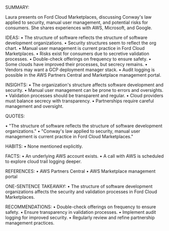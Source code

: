 SUMMARY:

Laura presents on Ford Cloud Marketplaces, discussing Conway's law applied to security, manual user management, and potential risks for consumers. She shares experiences with AWS, Microsoft, and Google.

IDEAS:
• The structure of software reflects the structure of software development organizations.
• Security structures seem to reflect the org chart.
• Manual user management is current practice in Ford Cloud Marketplaces.
• Risks exist for consumers due to secretive validation processes.
• Double-check offerings on frequency to ensure safety.
• Some clouds have improved their processes, but secrecy remains.
• Vendors may want a GCP deployment manager stack.
• Audit logging is possible in the AWS Partners Central and Marketplace management portal.

INSIGHTS:
• The organization's structure affects software development and security.
• Manual user management can be prone to errors and oversights.
• Validation processes should be transparent and regular.
• Cloud providers must balance secrecy with transparency.
• Partnerships require careful management and oversight.

QUOTES:

• "The structure of software reflects the structure of software development organizations."
• "Conway's law applied to security, manual user management is current practice in Ford Cloud Marketplaces."

HABITS:
• None mentioned explicitly.

FACTS:
• An underlying AWS account exists.
• A call with AWS is scheduled to explore cloud trail logging deeper.

REFERENCES:
• AWS Partners Central
• AWS Marketplace management portal

ONE-SENTENCE TAKEAWAY:
• The structure of software development organizations affects the security and validation processes in Ford Cloud Marketplaces.

RECOMMENDATIONS:
• Double-check offerings on frequency to ensure safety.
• Ensure transparency in validation processes.
• Implement audit logging for improved security.
• Regularly review and refine partnership management practices.


